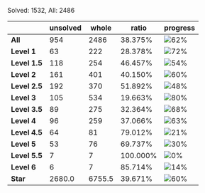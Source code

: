 Solved: 1532, All: 2486

| |unsolved|whole|ratio|progress|
|----|----|----|----|----|
|**All**| 954 | 2486 | 38.375%| ![62%](https://progress-bar.dev/62?title=All) |
|**Level 1**| 63 | 222 | 28.378%| ![72%](https://progress-bar.dev/72?title=Level+1++)|
|**Level 1.5**| 118 | 254 | 46.457%| ![54%](https://progress-bar.dev/54?title=Level+1.5)|
|**Level 2**| 161 | 401 | 40.150%| ![60%](https://progress-bar.dev/60?title=Level+2++)|
|**Level 2.5**| 192 | 370 | 51.892%| ![48%](https://progress-bar.dev/48?title=Level+2.5)|
|**Level 3**| 105 | 534 | 19.663%| ![80%](https://progress-bar.dev/80?title=Level+3++)|
|**Level 3.5**| 89 | 275 | 32.364%| ![68%](https://progress-bar.dev/68?title=Level+3.5)|
|**Level 4**| 96 | 259 | 37.066%| ![63%](https://progress-bar.dev/63?title=Level+4++)|
|**Level 4.5**| 64 | 81 | 79.012%| ![21%](https://progress-bar.dev/21?title=Level+4.5)|
|**Level 5**| 53 | 76 | 69.737%| ![30%](https://progress-bar.dev/30?title=Level+5++)|
|**Level 5.5**| 7 | 7 | 100.000%| ![0%](https://progress-bar.dev/0?title=Level+5.5)|
|**Level 6**| 6 | 7 | 85.714%| ![14%](https://progress-bar.dev/14?title=Level+6++)|
|**Star**|2680.0 | 6755.5 |39.671%| ![60%](https://progress-bar.dev/60?title=Star) |
